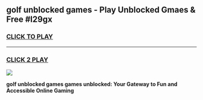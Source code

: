 
## golf unblocked games - Play Unblocked Gmaes & Free #l29gx
<h3>
<a href="https://news.freeplayer.one?title=golf_unblocked_games&ref=03M">CLICK TO PLAY</a></h3>
<hr>

<h3>
<a href="https://news.freeplayer.one?title=golf_unblocked_games&ref=03M">CLICK 2 PLAY</a>
  
</h3>

<a href="https://news.freeplayer.one?title=golf_unblocked_games&ref=03M"><img src="https://clearcache.store/games.png"></a>


**golf unblocked games games unblocked: Your Gateway to Fun and Accessible Online Gaming**
